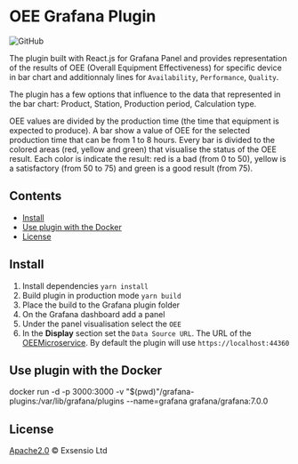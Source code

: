 # OEE Grafana Plugin

![GitHub](https://img.shields.io/github/license/Exsensio-Ltd/OEEGrafanaVisualizer)

The plugin built with React.js for Grafana Panel and provides representation of the results of OEE (Overall Equipment Effectiveness) for specific device in bar chart and additionnaly lines for `Availability`, `Performance`, `Quality`.

The plugin has a few options that influence to the data that represented in the bar chart: Product, Station, Production period, Calculation type.

OEE values are divided by the production time (the time that equipment is expected to produce). A bar show a value of OEE for the selected production time that can be from 1 to 8 hours. Every bar is divided to the colored areas (red, yellow and green) that visualise the status of the OEE result. Each color is indicate the result: red is a bad (from 0 to 50), yellow is a satisfactory (from 50 to 75) and green is a good result (from 75).

## Contents

-   [Install](#install)
-   [Use plugin with the Docker](#use-plugin-with-the-docker)
-   [License](#license)

## Install

1. Install dependencies
`yarn install`
2. Build plugin in production mode
`yarn build`
3. Place the build to the Grafana plugin folder
4. On the Grafana dashboard add a panel
5. Under the panel visualisation select the `OEE`
6. In the **Display** section set the `Data Source URL`. The URL of the [OEEMicroservice](https://github.com/Exsensio-Ltd/OEEMicroservice). By default the plugin will use `https://localhost:44360`

## Use plugin with the Docker

docker run -d -p 3000:3000 -v "$(pwd)"/grafana-plugins:/var/lib/grafana/plugins --name=grafana grafana/grafana:7.0.0

## License

[Apache2.0](LICENSE) © Exsensio Ltd